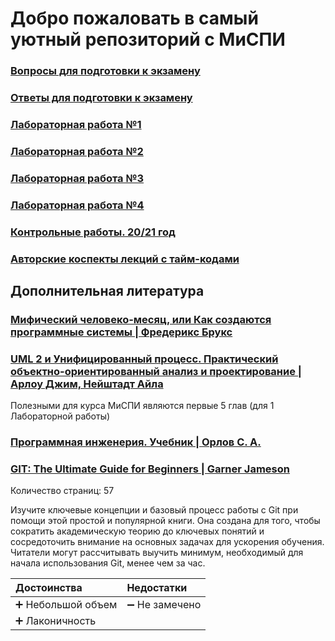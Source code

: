 # Добро пожаловать в самый уютный репозиторий с МиСПИ

### [Вопросы для подготовки к экзамену](exam.md)
### [Ответы для подготовки к экзамену](еее.md)
### [Лабораторная работа №1](lab1.md)
### [Лабораторная работа №2](lab2.md)
### [Лабораторная работа №3](lab3.md)
### [Лабораторная работа №4](lab4.md)
### [Контрольные работы. 20/21 год](kr.md)
### [Авторские коспекты лекций с тайм-кодами](lectures.md)

## Дополнительная литература

### [Мифический человеко-месяц, или Как создаются программные системы | Фредерикс Брукс](books/The_Mythical_Man-Month.pdf)

### [UML 2 и Унифицированный процесс. Практический объектно-ориентированный анализ и проектирование | Арлоу Джим, Нейштадт Айла](books/UML_2_unified_process.pdf)

Полезными для курса МиСПИ являются первые 5 глав (для 1 Лабораторной работы)

### [Программная инженерия. Учебник | Орлов С. А.](books/Orlov_Programmnaya_injeneria.pdf)

### [GIT: The Ultimate Guide for Beginners | Garner Jameson](books/Garner_Jameson_-_GIT_The_Ultimate_Guide_for_Beginners_Learn_Git_Version_Control_2020.pdf)

Количество страниц: 57

Изучите ключевые концепции и базовый процесс работы с Git при помощи этой простой и популярной книги. 
Она создана для того, чтобы сократить академическую теорию до ключевых понятий и сосредоточить внимание на 
основных задачах для ускорения обучения. Читатели могут рассчитывать выучить минимум, необходимый для начала 
использования Git, менее чем за час.

| Достоинства | Недостатки |
|:---|:---|
|➕ Небольшой объем|➖ Не замечено|
|➕ Лаконичность|



